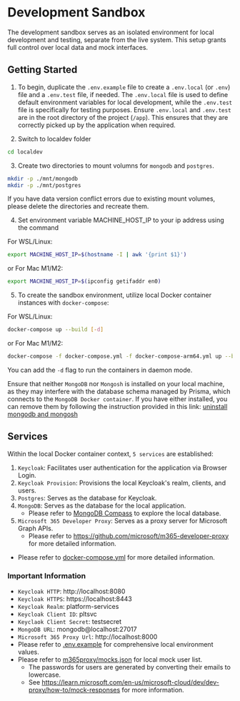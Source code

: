 # Development Sandbox

The development sandbox serves as an isolated environment for local development and testing, separate from the live system. This setup grants full control over local data and mock interfaces.

## Getting Started

1. To begin, duplicate the `.env.example` file to create a `.env.local` (or `.env`) file and a `.env.test` file, if needed. The `.env.local` file is used to define default environment variables for local development, while the `.env.test` file is specifically for testing purposes.
   Ensure `.env.local` and `.env.test` are in the root directory of the project (`/app`). This ensures that they are correctly picked up by the application when required.

2. Switch to localdev folder

```bash
cd localdev
```

3. Create two directories to mount volumns for `mongodb` and `postgres`.

```bash
mkdir -p ./mnt/mongodb
mkdir -p ./mnt/postgres
```

If you have data version conflict errors due to existing mount volumes, please delete the directories and recreate them.

4. Set environment variable MACHINE_HOST_IP to your ip address using the command

For WSL/Linux:

```bash
export MACHINE_HOST_IP=$(hostname -I | awk '{print $1}')
```

or
For Mac M1/M2:

```bash
export MACHINE_HOST_IP=$(ipconfig getifaddr en0)
```

5. To create the sandbox environment, utilize local Docker container instances with `docker-compose`:

For WSL/Linux:

```bash
docker-compose up --build [-d]
```

or
For Mac M1/M2:

```bash
docker-compose -f docker-compose.yml -f docker-compose-arm64.yml up --build [-d]
```

You can add the `-d` flag to run the containers in daemon mode.

Ensure that neither `MongoDB` nor `Mongosh` is installed on your local machine, as they may interfere with the database schema managed by Prisma, which connects to the `MongoDB Docker container`. If you have either installed, you can remove them by following the instruction provided in this link: [uninstall mongodb and mongosh](https://www.mongodb.com/resources/products/fundamentals/uninstall-mongodb#:~:text=How%20to%20uninstall%20MongoDB%20from%20Mac%201%20If,the%20below%20command%3A%20brew%20uninstall%20mongodb-community%20%20)

## Services

Within the local Docker container context, `5 services` are established:

1. `Keycloak`: Facilitates user authentication for the application via Browser Login.
2. `Keycloak Provision`: Provisions the local Keycloak's realm, clients, and users.
3. `Postgres`: Serves as the database for Keycloak.
4. `MongoDB`: Serves as the database for the local application.
   - Please refer to [MongoDB Compass](https://www.mongodb.com/products/tools/compass) to explore the local database.
5. `Microsoft 365 Developer Proxy`: Serves as a proxy server for Microsoft Graph APIs.
   - Please refer to https://github.com/microsoft/m365-developer-proxy for more detailed information.

- Please refer to [docker-compose.yml](./docker-compose.yml) for more detailed information.

### Important Information

- `Keycloak HTTP`: http://localhost:8080
- `Keycloak HTTPS`: https://localhost:8443
- `Keycloak Realm`: platform-services
- `Keycloak Client ID`: pltsvc
- `Keyclaok Client Secret`: testsecret
- `MongoDB URL`: mongodb@localhost:27017
- `Microsoft 365 Proxy Url`: http://localhost:8000
- Please refer to [.env.example](../.env.example) for comprehensive local environment values.
- Please refer to [m365proxy/mocks.json](./m365proxy/mocks.json) for local mock user list.
  - The passwords for users are generated by converting their emails to lowercase.
  - See https://learn.microsoft.com/en-us/microsoft-cloud/dev/dev-proxy/how-to/mock-responses for more information.
